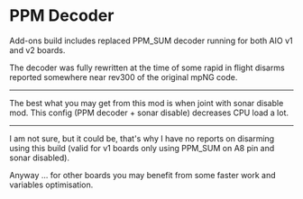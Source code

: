 # PPM Decoder #

Add-ons build includes replaced PPM\_SUM decoder running for both AIO v1 and v2 boards.

The decoder was fully rewritten at the time of some rapid in flight disarms reported somewhere near rev300 of the original mpNG code.


---

The best what you may get from this mod is when joint with sonar disable mod.
This config (PPM decoder + sonar disable) decreases CPU load a lot.

---


I am not sure, but it could be, that's why I have no reports on disarming using this build (valid for v1 boards only using PPM\_SUM on A8 pin and sonar disabled).

Anyway ... for other boards you may benefit from some faster work and variables optimisation.

